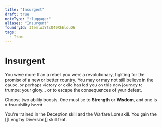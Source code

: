 ```yaml
---
title: "Insurgent"
draft: true
noteType: ":luggage:"
aliases: "Insurgent"
foundryId: Item.wIYtcQ40XhElouO6
tags:
  - Item
---
```


# Insurgent

You were more than a rebel; you were a revolutionary, fighting for the promise of a new or better country. You may or may not still believe in the cause, or perhaps victory or exile has led you on this new journey to trumpet your glory... or to escape the consequences of your defeat.

Choose two ability boosts. One must be to **Strength** or **Wisdom**, and one is a free ability boost.

You're trained in the Deception skill and the Warfare Lore skill. You gain the [[Lengthy Diversion]] skill feat.
